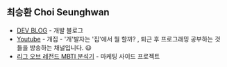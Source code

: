 ## 최승환 Choi Seunghwan

- [DEV BLOG](https://hwan-chorong.notion.site/26347e6c8d0e48dc9d5291f4e393407b) - 개발 블로그
- [Youtube](https://www.youtube.com/channel/UCQ_r1-C9izwMI4cs56y4u1w) - 개집 - '개'발자는 '집'에서 뭘 할까? , 퇴근 후 프로그래밍 공부하는 것들을 방송하는 채널입니다. 😃
- [리그 오브 레전드 MBTI 분석기](http://lolmbti.chorong.ch/) - 마케팅 사이드 프로젝트

<!-- [![Hits](https://hits.seeyoufarm.com/api/count/incr/badge.svg?url=https%3A%2F%2Fgithub.com%2FChoi-Seunghwan&count_bg=%23EEB61B&title_bg=%23555555&icon=&icon_color=%23E7E7E7&title=hits&edge_flat=false)](https://hits.seeyoufarm.com) -->
